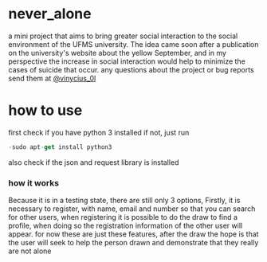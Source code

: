 # never_alone
a mini project that aims to bring greater social interaction to the social environment of the UFMS university.
The idea came soon after a publication on the university's website about the yellow September, and in my perspective the increase in social interaction would help to minimize the cases of suicide that occur.
any questions about the project or bug reports send them at [@vinycius_0l](https://www.instagram.com/vinycius_0l/)

# how to use
first check if you have python 3 installed
if not, just run  
~~~javascript
-sudo apt-get install python3
~~~
also check if the json and request library is installed

### how it works
Because it is in a testing state, there are still only 3 options,
Firstly, it is necessary to register, with name, email and number so that you can search for other users, when registering it is possible to do the draw to find a profile, when doing so the registration information of the other user will appear.
for now these are just these features, after the draw the hope is that the user will seek to help the person drawn and demonstrate that they really are not alone

